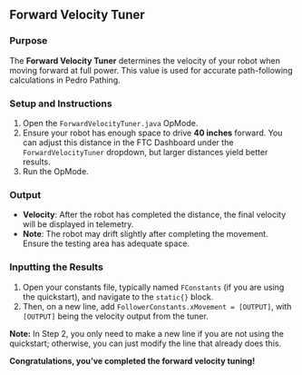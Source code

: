 ## Forward Velocity Tuner

### Purpose
The **Forward Velocity Tuner** determines the velocity of your robot when moving forward at full power. This value is used for accurate path-following calculations in Pedro Pathing.

### Setup and Instructions
1. Open the `ForwardVelocityTuner.java` OpMode.
2. Ensure your robot has enough space to drive **40 inches** forward. You can adjust this distance in the FTC Dashboard under the `ForwardVelocityTuner` dropdown, but larger distances yield better results.
3. Run the OpMode.

### Output
* **Velocity**: After the robot has completed the distance, the final velocity will be displayed in telemetry.
* **Note**: The robot may drift slightly after completing the movement. Ensure the testing area has adequate space.

### Inputting the Results
1. Open your constants file, typically named `FConstants` (if you are using the quickstart), and navigate to the `static{}` block.
2. Then, on a new line, add `FollowerConstants.xMovement = [OUTPUT]`, with `[OUTPUT]` being the velocity output from the tuner.

**Note:** In Step 2, you only need to make a new line if you are not using the quickstart; otherwise, you can just modify the line that already does this.

**Congratulations, you’ve completed the forward velocity tuning!**
